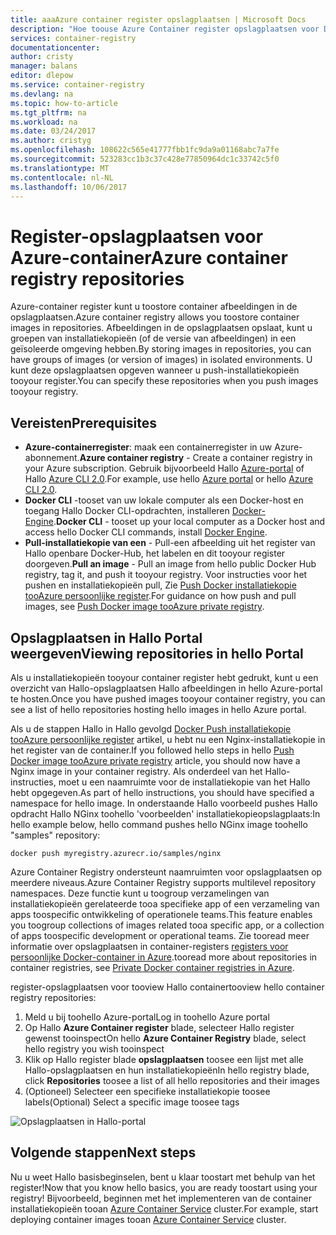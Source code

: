 ```yaml
---
title: aaaAzure container register opslagplaatsen | Microsoft Docs
description: "Hoe toouse Azure Container register opslagplaatsen voor Docker-installatiekopieën"
services: container-registry
documentationcenter: 
author: cristy
manager: balans
editor: dlepow
ms.service: container-registry
ms.devlang: na
ms.topic: how-to-article
ms.tgt_pltfrm: na
ms.workload: na
ms.date: 03/24/2017
ms.author: cristyg
ms.openlocfilehash: 108622c565e41777fbb1fc9da9a01168abc7a7fe
ms.sourcegitcommit: 523283cc1b3c37c428e77850964dc1c33742c5f0
ms.translationtype: MT
ms.contentlocale: nl-NL
ms.lasthandoff: 10/06/2017
---
```

# <a name="azure-container-registry-repositories"></a><span data-ttu-id="96acc-103">Register-opslagplaatsen voor Azure-container</span><span class="sxs-lookup"><span data-stu-id="96acc-103">Azure container registry repositories</span></span>

<span data-ttu-id="96acc-104">Azure-container register kunt u toostore container afbeeldingen in de opslagplaatsen.</span><span class="sxs-lookup"><span data-stu-id="96acc-104">Azure container registry allows you toostore container images in repositories.</span></span> <span data-ttu-id="96acc-105">Afbeeldingen in de opslagplaatsen opslaat, kunt u groepen van installatiekopieën (of de versie van afbeeldingen) in een geïsoleerde omgeving hebben.</span><span class="sxs-lookup"><span data-stu-id="96acc-105">By storing images in repositories, you can have groups of images (or version of images) in isolated environments.</span></span> <span data-ttu-id="96acc-106">U kunt deze opslagplaatsen opgeven wanneer u push-installatiekopieën tooyour register.</span><span class="sxs-lookup"><span data-stu-id="96acc-106">You can specify these repositories when you push images tooyour registry.</span></span>


## <a name="prerequisites"></a><span data-ttu-id="96acc-107">Vereisten</span><span class="sxs-lookup"><span data-stu-id="96acc-107">Prerequisites</span></span>
* <span data-ttu-id="96acc-108">**Azure-containerregister**: maak een containerregister in uw Azure-abonnement.</span><span class="sxs-lookup"><span data-stu-id="96acc-108">**Azure container registry** - Create a container registry in your Azure subscription.</span></span> <span data-ttu-id="96acc-109">Gebruik bijvoorbeeld Hallo [Azure-portal](container-registry-get-started-portal.md) of Hallo [Azure CLI 2.0](container-registry-get-started-azure-cli.md).</span><span class="sxs-lookup"><span data-stu-id="96acc-109">For example, use hello [Azure portal](container-registry-get-started-portal.md) or hello [Azure CLI 2.0](container-registry-get-started-azure-cli.md).</span></span>
* <span data-ttu-id="96acc-110">**Docker CLI** -tooset van uw lokale computer als een Docker-host en toegang Hallo Docker CLI-opdrachten, installeren [Docker-Engine](https://docs.docker.com/engine/installation/).</span><span class="sxs-lookup"><span data-stu-id="96acc-110">**Docker CLI** - tooset up your local computer as a Docker host and access hello Docker CLI commands, install [Docker Engine](https://docs.docker.com/engine/installation/).</span></span>
* <span data-ttu-id="96acc-111">**Pull-installatiekopie van een** - Pull-een afbeelding uit het register van Hallo openbare Docker-Hub, het labelen en dit tooyour register doorgeven.</span><span class="sxs-lookup"><span data-stu-id="96acc-111">**Pull an image** - Pull an image from hello public Docker Hub registry, tag it, and push it tooyour registry.</span></span> <span data-ttu-id="96acc-112">Voor instructies voor het pushen en installatiekopieën pull, Zie [Push Docker installatiekopie tooAzure persoonlijke register](container-registry-get-started-docker-cli.md).</span><span class="sxs-lookup"><span data-stu-id="96acc-112">For guidance on how push and pull images, see [Push Docker image tooAzure private registry](container-registry-get-started-docker-cli.md).</span></span>


## <a name="viewing-repositories-in-hello-portal"></a><span data-ttu-id="96acc-113">Opslagplaatsen in Hallo Portal weergeven</span><span class="sxs-lookup"><span data-stu-id="96acc-113">Viewing repositories in hello Portal</span></span>

<span data-ttu-id="96acc-114">Als u installatiekopieën tooyour container register hebt gedrukt, kunt u een overzicht van Hallo-opslagplaatsen Hallo afbeeldingen in hello Azure-portal te hosten.</span><span class="sxs-lookup"><span data-stu-id="96acc-114">Once you have pushed images tooyour container registry, you can see a list of hello repositories hosting hello images in hello Azure portal.</span></span>

<span data-ttu-id="96acc-115">Als u de stappen Hallo in Hallo gevolgd [Docker Push installatiekopie tooAzure persoonlijke register](container-registry-get-started-docker-cli.md) artikel, u hebt nu een Nginx-installatiekopie in het register van de container.</span><span class="sxs-lookup"><span data-stu-id="96acc-115">If you followed hello steps in hello [Push Docker image tooAzure private registry](container-registry-get-started-docker-cli.md) article, you should now have a Nginx image in your container registry.</span></span> <span data-ttu-id="96acc-116">Als onderdeel van het Hallo-instructies, moet u een naamruimte voor de installatiekopie van het Hallo hebt opgegeven.</span><span class="sxs-lookup"><span data-stu-id="96acc-116">As part of hello instructions, you should have specified a namespace for hello image.</span></span> <span data-ttu-id="96acc-117">In onderstaande Hallo voorbeeld pushes Hallo opdracht Hallo NGinx toohello 'voorbeelden' installatiekopieopslagplaats:</span><span class="sxs-lookup"><span data-stu-id="96acc-117">In hello example below, hello command pushes hello NGinx image toohello "samples" repository:</span></span>

```
docker push myregistry.azurecr.io/samples/nginx
```
 <span data-ttu-id="96acc-118">Azure Container Registry ondersteunt naamruimten voor opslagplaatsen op meerdere niveaus.</span><span class="sxs-lookup"><span data-stu-id="96acc-118">Azure Container Registry supports multilevel repository namespaces.</span></span> <span data-ttu-id="96acc-119">Deze functie kunt u toogroup verzamelingen van installatiekopieën gerelateerde tooa specifieke app of een verzameling van apps toospecific ontwikkeling of operationele teams.</span><span class="sxs-lookup"><span data-stu-id="96acc-119">This feature enables you toogroup collections of images related tooa specific app, or a collection of apps toospecific development or operational teams.</span></span> <span data-ttu-id="96acc-120">Zie tooread meer informatie over opslagplaatsen in container-registers [registers voor persoonlijke Docker-container in Azure](container-registry-intro.md).</span><span class="sxs-lookup"><span data-stu-id="96acc-120">tooread more about repositories in container registries, see [Private Docker container registries in Azure](container-registry-intro.md).</span></span>

<span data-ttu-id="96acc-121">register-opslagplaatsen voor tooview Hallo container</span><span class="sxs-lookup"><span data-stu-id="96acc-121">tooview hello container registry repositories:</span></span>

1. <span data-ttu-id="96acc-122">Meld u bij toohello Azure-portal</span><span class="sxs-lookup"><span data-stu-id="96acc-122">Log in toohello Azure portal</span></span>
2. <span data-ttu-id="96acc-123">Op Hallo **Azure Container register** blade, selecteer Hallo register gewenst tooinspect</span><span class="sxs-lookup"><span data-stu-id="96acc-123">On hello **Azure Container Registry** blade, select hello registry you wish tooinspect</span></span>
3. <span data-ttu-id="96acc-124">Klik op Hallo register blade **opslagplaatsen** toosee een lijst met alle Hallo-opslagplaatsen en hun installatiekopieën</span><span class="sxs-lookup"><span data-stu-id="96acc-124">In hello registry blade, click **Repositories** toosee a list of all hello repositories and their images</span></span>
4. <span data-ttu-id="96acc-125">(Optioneel) Selecteer een specifieke installatiekopie toosee labels</span><span class="sxs-lookup"><span data-stu-id="96acc-125">(Optional) Select a specific image toosee tags</span></span>

![Opslagplaatsen in Hallo-portal](./media/container-registry-repositories/container-registry-repositories.png)


## <a name="next-steps"></a><span data-ttu-id="96acc-127">Volgende stappen</span><span class="sxs-lookup"><span data-stu-id="96acc-127">Next steps</span></span>
<span data-ttu-id="96acc-128">Nu u weet Hallo basisbeginselen, bent u klaar toostart met behulp van het register!</span><span class="sxs-lookup"><span data-stu-id="96acc-128">Now that you know hello basics, you are ready toostart using your registry!</span></span> <span data-ttu-id="96acc-129">Bijvoorbeeld, beginnen met het implementeren van de container installatiekopieën tooan [Azure Container Service](https://azure.microsoft.com/documentation/services/container-service/) cluster.</span><span class="sxs-lookup"><span data-stu-id="96acc-129">For example, start deploying container images tooan [Azure Container Service](https://azure.microsoft.com/documentation/services/container-service/) cluster.</span></span>
